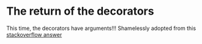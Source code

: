 # The return of the decorators

This time, the decorators have arguments!!!
Shamelessly adopted from this [stackoverflow answer](https://stackoverflow.com/questions/3888158/making-decorators-with-optional-arguments)
